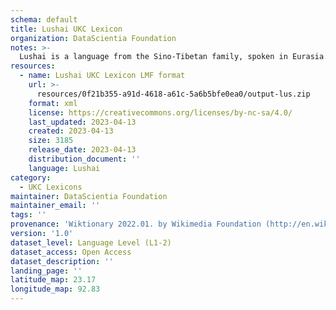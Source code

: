 ```yaml
---
schema: default
title: Lushai UKC Lexicon
organization: DataScientia Foundation
notes: >-
  Lushai is a language from the Sino-Tibetan family, spoken in Eurasia. The UKC Lexicon of Lushai is represented as a lexico-semantic network. It consists of words, word senses, synsets, as well as sense-level and synset-level relationships.
resources:
  - name: Lushai UKC Lexicon LMF format
    url: >-
      resources/0f21b355-a91d-4618-a61c-5a6b5bfe0ea0/output-lus.zip
    format: xml
    license: https://creativecommons.org/licenses/by-nc-sa/4.0/
    last_updated: 2023-04-13
    created: 2023-04-13
    size: 3185
    release_date: 2023-04-13
    distribution_document: ''
    language: Lushai
category:
  - UKC Lexicons
maintainer: DataScientia Foundation
maintainer_email: ''
tags: ''
provenance: 'Wiktionary 2022.01. by Wikimedia Foundation (http://en.wiktionary.org); MorphyNet 2.0 by Gábor Bella and Khuyagbaatar Batsuren (http://ukc.disi.unitn.it/index.php/morphynet/); Princeton WordNet 2.1 by Princeton University (https://wordnet.princeton.edu)'
version: '1.0'
dataset_level: Language Level (L1-2)
dataset_access: Open Access
dataset_description: ''
landing_page: ''
latitude_map: 23.17
longitude_map: 92.83
---
```

